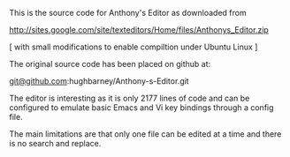 This is the source code for Anthony's Editor as downloaded from

http://sites.google.com/site/texteditors/Home/files/Anthonys_Editor.zip

[ with small modifications to enable compiltion under Ubuntu Linux ]

The original source code has been placed on  github at:

git@github.com:hughbarney/Anthony-s-Editor.git

The editor is interesting as it is only 2177 lines of code and
can be configured to emulate basic Emacs and Vi key bindings through a
config file.

The main limitations are that only one file can be edited at a time and there is no search and replace.
  
  



